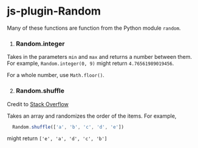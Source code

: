 # js-plugin-Random

Many of these functions are function from the Python module `random`.
1. ### Random.integer
  Takes in the parameters `min` and `max` and returns a number between them. 
  For example, `Random.integer(0, 9)` might return `4.76561989019456`.

  For a whole number, use `Math.floor()`.
   
2. ### Random.shuffle
  Credit to [Stack Overflow](https://stackoverflow.com/a/12646864)
  
  Takes an array and randomizes the order of the items. 
  For example, 
  ```javascript
    Random.shuffle(['a', 'b', 'c', 'd', 'e'])
  ``` 
  might return
  `['e', 'a', 'd', 'c', 'b']`
